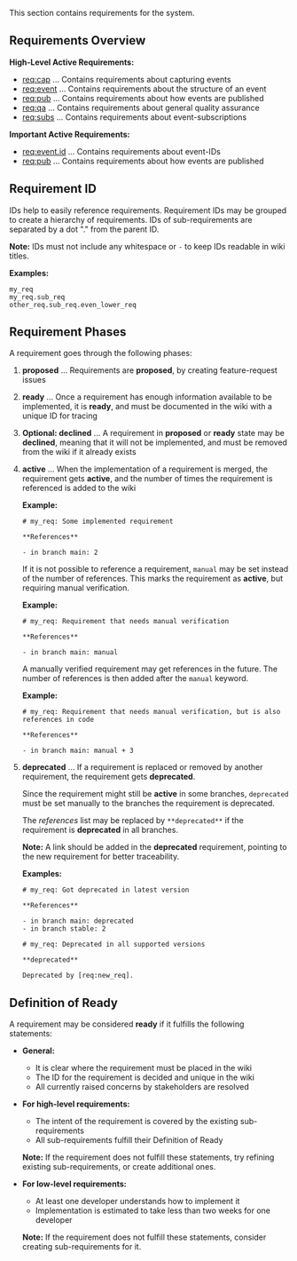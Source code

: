 This section contains requirements for the system.

## Requirements Overview

**High-Level Active Requirements:**

- [req:cap](5-REQ-cap) ... Contains requirements about capturing events
- [req:event](5-REQ-event) ... Contains requirements about the structure of an event
- [req:pub](5-REQ-pub) ... Contains requirements about how events are published
- [req:qa](5-REQ-qa) ... Contains requirements about general quality assurance
- [req:subs](5-REQ-subs) ... Contains requirements about event-subscriptions

**Important Active Requirements:**

- [req:event.id](5-REQ-event.id) ... Contains requirements about event-IDs
- [req:pub](5-REQ-pub) ... Contains requirements about how events are published

## Requirement ID

IDs help to easily reference requirements.
Requirement IDs may be grouped to create a hierarchy of requirements.
IDs of sub-requirements are separated by a dot "." from the parent ID.

**Note:** IDs must not include any whitespace or `-` to keep IDs readable in wiki titles.

**Examples:**

```
my_req
my_req.sub_req
other_req.sub_req.even_lower_req
```

## Requirement Phases

A requirement goes through the following phases:

1. **proposed** ... Requirements are **proposed**, by creating feature-request issues
2. **ready** ... Once a requirement has enough information available to be implemented, it is **ready**, and must be documented in the wiki with a unique ID for tracing
3. **Optional: declined** ... A requirement in **proposed** or **ready** state may be **declined**, meaning that it will not be implemented, and must be removed from the wiki if it already exists
4. **active** ... When the implementation of a requirement is merged, the requirement gets **active**, and the number of times the requirement is referenced is added to the wiki

   **Example:**

   ```
   # my_req: Some implemented requirement
   
   **References**

   - in branch main: 2
   ```

   If it is not possible to reference a requirement, `manual` may be set instead of the number of references.
   This marks the requirement as **active**, but requiring manual verification.

   **Example:**

   ```
   # my_req: Requirement that needs manual verification
   
   **References**

   - in branch main: manual
   ```

   A manually verified requirement may get references in the future.
   The number of references is then added after the `manual` keyword.

   **Example:**

   ```
   # my_req: Requirement that needs manual verification, but is also references in code
   
   **References**

   - in branch main: manual + 3
   ```

5. **deprecated** ... If a requirement is replaced or removed by another requirement, the requirement gets **deprecated**.

   Since the requirement might still be **active** in some branches, `deprecated` must be set manually to the branches
   the requirement is deprecated.

   The *references* list may be replaced by `**deprecated**` if the requirement is **deprecated** in all branches. 

   **Note:** A link should be added in the **deprecated** requirement, pointing to the new requirement for better traceability.

   **Examples:**

   ```
   # my_req: Got deprecated in latest version

   **References**

   - in branch main: deprecated
   - in branch stable: 2
   ```

   ```
   # my_req: Deprecated in all supported versions

   **deprecated**

   Deprecated by [req:new_req].
   ```

## Definition of Ready

A requirement may be considered **ready** if it fulfills the following statements:

- **General:**

  - It is clear where the requirement must be placed in the wiki
  - The ID for the requirement is decided and unique in the wiki
  - All currently raised concerns by stakeholders are resolved

- **For high-level requirements:**

  - The intent of the requirement is covered by the existing sub-requirements 
  - All sub-requirements fulfill their Definition of Ready

  **Note:** If the requirement does not fulfill these statements, try refining existing sub-requirements, or create additional ones.

- **For low-level requirements:**

  - At least one developer understands how to implement it
  - Implementation is estimated to take less than two weeks for one developer

  **Note:** If the requirement does not fulfill these statements, consider creating sub-requirements for it. 
